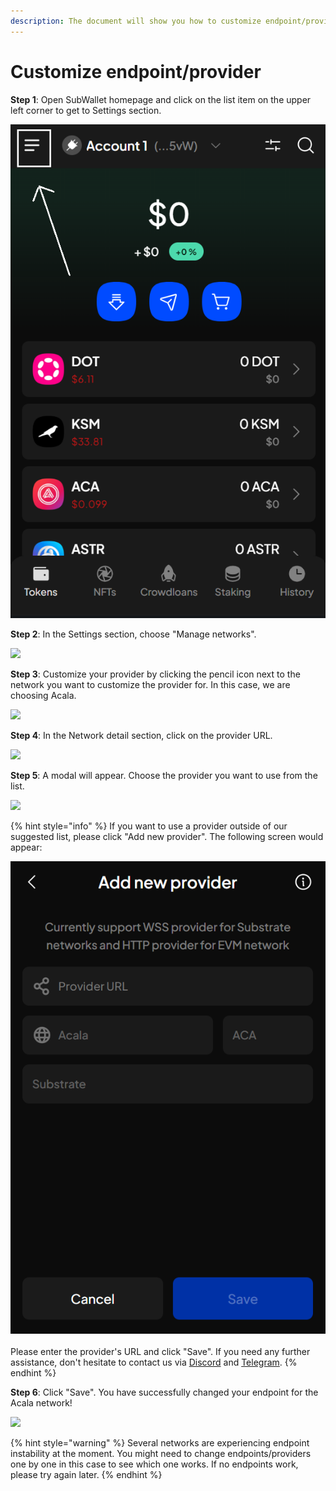 ```yaml
---
description: The document will show you how to customize endpoint/provider on SubWallet.
---
```


# Customize endpoint/provider

**Step 1**: Open SubWallet homepage and click on the list item on the upper left corner to get to Settings section.

![](<../.gitbook/assets/image (228) (1).png>)

**Step 2**: In the Settings section, choose "Manage networks".

![](https://files.gitbook.com/v0/b/gitbook-x-prod.appspot.com/o/spaces%2F2zseowhOCGE5xsJFb2z5%2Fuploads%2F4YiRWLRzMgJRHDGvJ1Dh%2FScreenshot\_35.png?alt=media\&token=1f520c04-6313-4565-b722-6d36ced07f75)

**Step 3**: Customize your provider by clicking the pencil icon next to the network you want to customize the provider for. In this case, we are choosing Acala.&#x20;

![](https://files.gitbook.com/v0/b/gitbook-x-prod.appspot.com/o/spaces%2F2zseowhOCGE5xsJFb2z5%2Fuploads%2FOwsnyig6M2mMtEwbHPd3%2FScreenshot\_14.png?alt=media\&token=7cd1c2b9-fb5c-430b-9017-1bb00f98eaa6)

**Step 4**: In the Network detail section, click on the provider URL.

![](https://files.gitbook.com/v0/b/gitbook-x-prod.appspot.com/o/spaces%2F2zseowhOCGE5xsJFb2z5%2Fuploads%2Ft2v0Ea8nKPgWq4f3fSQC%2FScreenshot\_39.png?alt=media\&token=5a720280-79f4-4efc-922c-d78437b31dae)

**Step 5**: A modal will appear. Choose the provider you want to use from the list.

![](https://files.gitbook.com/v0/b/gitbook-x-prod.appspot.com/o/spaces%2F2zseowhOCGE5xsJFb2z5%2Fuploads%2Fuemk7yUjVi8P09djqAvx%2FScreenshot\_15.png?alt=media\&token=acb53949-01f9-47c7-a3e3-66cbbb8ce905)

{% hint style="info" %}
If you want to use a provider outside of our suggested list, please click "Add new provider". The following screen would appear:

![](<../.gitbook/assets/image (226) (1).png>)\
\
Please enter the provider's URL and click "Save". If you need any further assistance, don't hesitate to contact us via [Discord](https://discord.gg/CvVewvApry) and [Telegram](https://t.me/subwallet).
{% endhint %}

**Step 6**: Click "Save". You have successfully changed your endpoint for the Acala network!

![](https://files.gitbook.com/v0/b/gitbook-x-prod.appspot.com/o/spaces%2F2zseowhOCGE5xsJFb2z5%2Fuploads%2FaVakV95HU7evPoYR6X34%2FScreenshot\_13.png?alt=media\&token=95491873-4e92-4479-9269-9b771f7883ff)

{% hint style="warning" %}
Several networks are experiencing endpoint instability at the moment. You might need to change endpoints/providers one by one in this case to see which one works. If no endpoints work, please try again later.
{% endhint %}
